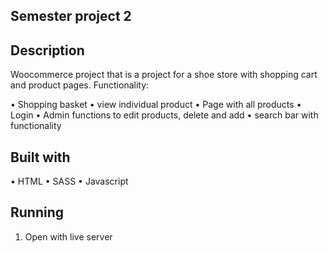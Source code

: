 ## Semester project 2

## Description
Woocommerce project that is a project for a shoe store with shopping cart and product pages.
Functionality: 

• Shopping basket
• view individual product
• Page with all products
• Login
• Admin functions to edit products, delete and add
• search bar with functionality

## Built with
• HTML
• SASS
• Javascript

## Running
 1. Open with live server

